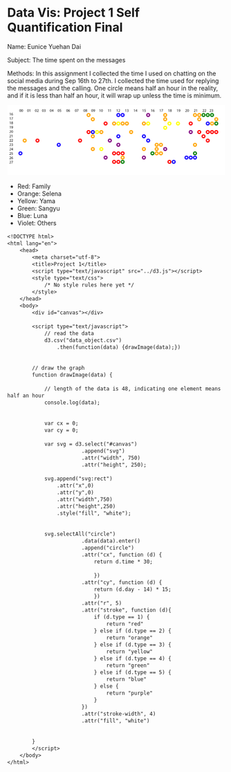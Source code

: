 # Data Vis: Project 1 Self Quantification Final

Name: Eunice Yuehan Dai

Subject: The time spent on the messages

Methods: In this assignment I collected the time I used on chatting on the social media during Sep 16th to 27th. I collected the time used for replying the messages and the calling. One circle means half an hour in the reality, and if it is less than half an hour, it will wrap up unless the time is minimum. 

 ![](output.png)

 * Red: Family
 * Orange: Selena
 * Yellow: Yama
 * Green: Sangyu
 * Blue: Luna
 * Violet: Others
```
<!DOCTYPE html>
<html lang="en">
	<head>
		<meta charset="utf-8">
		<title>Project 1</title>
		<script type="text/javascript" src="../d3.js"></script>
		<style type="text/css">
			/* No style rules here yet */		
		</style>
	</head>
	<body>
		<div id="canvas"></div>

		<script type="text/javascript">
			// read the data
			d3.csv("data_object.csv")
				.then(function(data) {drawImage(data);})


		// draw the graph
		function drawImage(data) {

			// length of the data is 48, indicating one element means half an hour
			console.log(data);


			var cx = 0;
			var cy = 0;
			
			var svg = d3.select("#canvas")
						.append("svg")
						.attr("width", 750)
						.attr("height", 250);
					
			svg.append("svg:rect")
				.attr("x",0)
				.attr("y",0)
				.attr("width",750)
				.attr("height",250)
				.style("fill", "white");
									

			svg.selectAll("circle")
						.data(data).enter()
						.append("circle")
						.attr("cx", function (d) {
							return d.time * 30;
							
							})
						.attr("cy", function (d) {
							return (d.day - 14) * 15;
							})
						.attr("r", 5)
						.attr("stroke", function (d){
							if (d.type == 1) {
								return "red"
							} else if (d.type == 2) {
								return "orange"
							} else if (d.type == 3) {
								return "yellow"
							} else if (d.type == 4) {
								return "green"
							} else if (d.type == 5) {
								return "blue"
							} else {
								return "purple"
							}
						})
						.attr("stroke-width", 4)
						.attr("fill", "white")
			

		}		
		</script>
	</body>
</html>
```